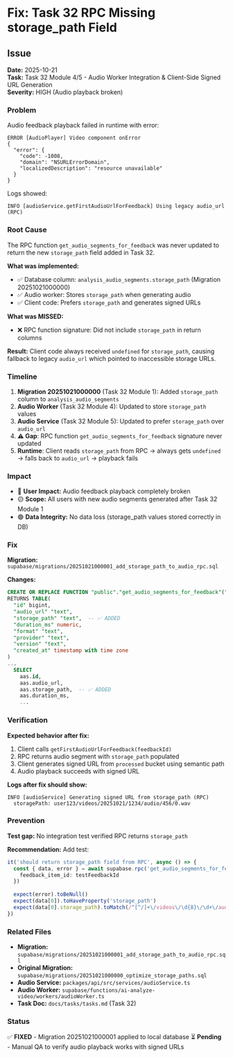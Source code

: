 # Fix: Task 32 RPC Missing storage_path Field

## Issue

**Date:** 2025-10-21  
**Task:** Task 32 Module 4/5 - Audio Worker Integration & Client-Side Signed URL Generation  
**Severity:** HIGH (Audio playback broken)

### Problem

Audio feedback playback failed in runtime with error:
```
ERROR [AudioPlayer] Video component onError
{
  "error": {
    "code": -1008,
    "domain": "NSURLErrorDomain",
    "localizedDescription": "resource unavailable"
  }
}
```

Logs showed:
```
INFO [audioService.getFirstAudioUrlForFeedback] Using legacy audio_url (RPC)
```

### Root Cause

The RPC function `get_audio_segments_for_feedback` was never updated to return the new `storage_path` field added in Task 32.

**What was implemented:**
- ✅ Database column: `analysis_audio_segments.storage_path` (Migration 20251021000000)
- ✅ Audio worker: Stores `storage_path` when generating audio
- ✅ Client code: Prefers `storage_path` and generates signed URLs

**What was MISSED:**
- ❌ RPC function signature: Did not include `storage_path` in return columns

**Result:**
Client code always received `undefined` for `storage_path`, causing fallback to legacy `audio_url` which pointed to inaccessible storage URLs.

### Timeline

1. **Migration 20251021000000** (Task 32 Module 1): Added `storage_path` column to `analysis_audio_segments`
2. **Audio Worker** (Task 32 Module 4): Updated to store `storage_path` values
3. **Audio Service** (Task 32 Module 5): Updated to prefer `storage_path` over `audio_url`
4. **⚠️ Gap**: RPC function `get_audio_segments_for_feedback` signature never updated
5. **Runtime**: Client reads `storage_path` from RPC → always gets `undefined` → falls back to `audio_url` → playback fails

### Impact

- 🔴 **User Impact:** Audio feedback playback completely broken
- 🟡 **Scope:** All users with new audio segments generated after Task 32 Module 1
- 🟢 **Data Integrity:** No data loss (storage_path values stored correctly in DB)

### Fix

**Migration:** `supabase/migrations/20251021000001_add_storage_path_to_audio_rpc.sql`

**Changes:**
```sql
CREATE OR REPLACE FUNCTION "public"."get_audio_segments_for_feedback"("feedback_item_id" bigint)
RETURNS TABLE(
  "id" bigint,
  "audio_url" "text",
  "storage_path" "text",  -- ✅ ADDED
  "duration_ms" numeric,
  "format" "text",
  "provider" "text",
  "version" "text",
  "created_at" timestamp with time zone
)
...
  SELECT
    aas.id,
    aas.audio_url,
    aas.storage_path,  -- ✅ ADDED
    aas.duration_ms,
    ...
```

### Verification

**Expected behavior after fix:**
1. Client calls `getFirstAudioUrlForFeedback(feedbackId)`
2. RPC returns audio segment with `storage_path` populated
3. Client generates signed URL from `processed` bucket using semantic path
4. Audio playback succeeds with signed URL

**Logs after fix should show:**
```
INFO [audioService] Generating signed URL from storage_path (RPC)
  storagePath: user123/videos/20251021/1234/audio/456/0.wav
```

### Prevention

**Test gap:** No integration test verified RPC returns `storage_path`

**Recommendation:** Add test:
```typescript
it('should return storage_path field from RPC', async () => {
  const { data, error } = await supabase.rpc('get_audio_segments_for_feedback', {
    feedback_item_id: testFeedbackId
  })
  
  expect(error).toBeNull()
  expect(data[0]).toHaveProperty('storage_path')
  expect(data[0].storage_path).toMatch(/^[^/]+\/videos\/\d{8}\/\d+\/audio\/\d+\/\d+\.(wav|mp3)$/)
})
```

### Related Files

- **Migration:** `supabase/migrations/20251021000001_add_storage_path_to_audio_rpc.sql`
- **Original Migration:** `supabase/migrations/20251021000000_optimize_storage_paths.sql`
- **Audio Service:** `packages/api/src/services/audioService.ts`
- **Audio Worker:** `supabase/functions/ai-analyze-video/workers/audioWorker.ts`
- **Task Doc:** `docs/tasks/tasks.md` (Task 32)

### Status

✅ **FIXED** - Migration 20251021000001 applied to local database
⏳ **Pending** - Manual QA to verify audio playback works with signed URLs

